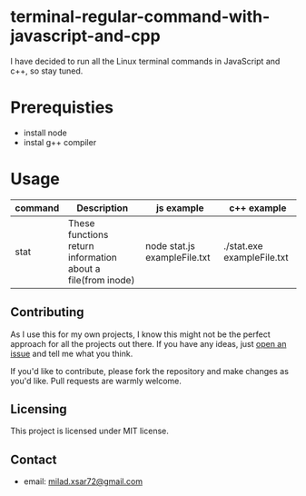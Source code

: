 # terminal-regular-command-with-javascript-and-cpp
I have decided to run all the Linux terminal commands in JavaScript and c++, so stay tuned.

# Prerequisties
* install node
* instal g++ compiler

# Usage 
command | Description | js example | c++ example 
--- | --- | --- | --- |
stat <fileName> | These functions return information about a file(from inode) | node stat.js exampleFile.txt | ./stat.exe exampleFile.txt
  
## Contributing
As I use this for my own projects, I know this might not be the perfect approach
for all the projects out there. If you have any ideas, just
[open an issue](https://github.com/Miladxsar23/terminal-regular-command-with-javascript-and-cpp/issues/new) and tell me what you think.

If you'd like to contribute, please fork the repository and make changes as
you'd like. Pull requests are warmly welcome.

## Licensing
This project is licensed under MIT license.

## Contact
* email: milad.xsar72@gmail.com
